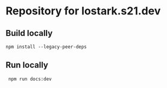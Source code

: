 # Repository for lostark.s21.dev

## Build locally

`npm install --legacy-peer-deps`

## Run locally

` npm run docs:dev`
